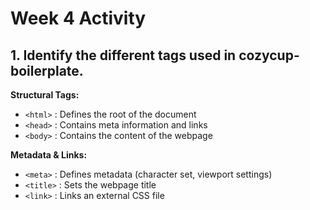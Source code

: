 # Week 4 Activity
## 1. Identify the different tags used in cozycup-boilerplate.
__Structural Tags:__  
- `<html>` : Defines the root of the document  
- `<head>` : Contains meta information and links  
- `<body>` : Contains the content of the webpage 

__Metadata & Links:__
- `<meta>` : Defines metadata (character set, viewport settings)
- `<title>` : Sets the webpage title
- `<link>` : Links an external CSS file 

